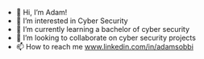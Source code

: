 - 👋 Hi, I’m Adam!
- 👀 I’m interested in Cyber Security
- 🌱 I’m currently learning a bachelor of cyber security 
- 💞️ I’m looking to collaborate on cyber security projects 
- 📫 How to reach me www.linkedin.com/in/adamsobbi

<!---
msobbi/msobbi is a ✨ special ✨ repository because its `README.md` (this file) appears on your GitHub profile.
You can click the Preview link to take a look at your changes.
--->
